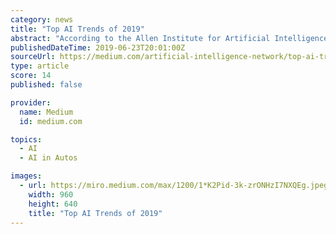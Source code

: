 ```yaml
---
category: news
title: "Top AI Trends of 2019"
abstract: "According to the Allen Institute for Artificial Intelligence, China is likely to have more top ... self-driving truck startups working on this including Tesla, TuSimple, Waymo, Embark, Ike Daimler, Einride, and others. 7. Cashierless Brick-and-Mortar ..."
publishedDateTime: 2019-06-23T20:01:00Z
sourceUrl: https://medium.com/artificial-intelligence-network/top-ai-trends-of-2019-727c263b7ac2
type: article
score: 14
published: false

provider:
  name: Medium
  id: medium.com

topics:
  - AI
  - AI in Autos

images:
  - url: https://miro.medium.com/max/1200/1*K2Pid-3k-zrONHzI7NXQEg.jpeg
    width: 960
    height: 640
    title: "Top AI Trends of 2019"
---
```

